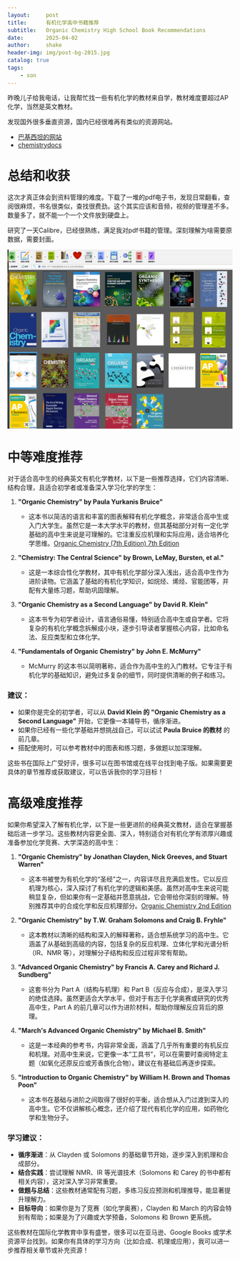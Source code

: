 ```yaml
---
layout:     post
title:      有机化学高中书籍推荐
subtitle:   Organic Chemistry High School Book Recommendations
date:       2025-04-02
author:     shake
header-img: img/post-bg-2015.jpg
catalog: true
tags:
    - son
---
```


昨晚儿子给我电话，让我帮忙找一些有机化学的教材来自学，教材难度要超过AP化学，当然是英文教材。

发现国外很多垂直资源，国内已经很难再有类似的资源网站。

* [巴基西坦的网站](https://chemistry.com.pk/)
* [chemistrydocs](https://chemistrydocs.com/chemistry-books/)

# 总结和收获

这次才真正体会到资料管理的难度。下载了一堆的pdf电子书，发现日常翻看，查阅很麻烦，书名很类似，查找很费劲。这个其实应该和音频，视频的管理差不多。数量多了，就不能一个一个文件放到硬盘上。

研究了一天Calibre，已经很熟练，满足我对pdf书籍的管理。深刻理解为啥需要原数据，需要封面。

![calibre](/img/2025/april/calibre.png "calibre")

# 中等难度推荐

对于适合高中生的经典英文有机化学教材，以下是一些推荐选择，它们内容清晰、结构合理，且适合初学者或准备深入学习化学的学生：

1. **"Organic Chemistry" by Paula Yurkanis Bruice"**  
   - 这本书以简洁的语言和丰富的图表解释有机化学概念，非常适合高中生或入门大学生。虽然它是一本大学水平的教材，但其基础部分对有一定化学基础的高中生来说是可理解的。它注重反应机理和实际应用，适合培养化学思维。[Organic Chemistry (7th Edition) 7th Edition](https://www.amazon.com/Organic-Chemistry-Paula-Yurkanis-Bruice/dp/0321803221)

2. **"Chemistry: The Central Science" by Brown, LeMay, Bursten, et al."**  
   - 这是一本综合性化学教材，其中有机化学部分深入浅出，适合高中生作为进阶读物。它涵盖了基础的有机化学知识，如烷烃、烯烃、官能团等，并配有大量练习题，帮助巩固理解。

3. **"Organic Chemistry as a Second Language" by David R. Klein"**  
   - 这本书专为初学者设计，语言通俗易懂，特别适合高中生或自学者。它将复杂的有机化学概念拆解成小块，逐步引导读者掌握核心内容，比如命名法、反应类型和立体化学。

4. **"Fundamentals of Organic Chemistry" by John E. McMurry"**  
   - McMurry 的这本书以简明著称，适合作为高中生的入门教材。它专注于有机化学的基础知识，避免过多复杂的细节，同时提供清晰的例子和练习。

### 建议：
- 如果你是完全的初学者，可以从 **David Klein 的 "Organic Chemistry as a Second Language"** 开始，它更像一本辅导书，循序渐进。
- 如果你已经有一些化学基础并想挑战自己，可以试试 **Paula Bruice 的教材** 的前几章。
- 搭配使用时，可以参考教材中的图表和练习题，多做题以加深理解。

这些书在国际上广受好评，很多可以在图书馆或在线平台找到电子版。如果需要更具体的章节推荐或获取建议，可以告诉我你的学习目标！

# 高级难度推荐

如果你希望深入了解有机化学，以下是一些更进阶的经典英文教材，适合在掌握基础后进一步学习。这些教材内容更全面、深入，特别适合对有机化学有浓厚兴趣或准备参加化学竞赛、大学深造的高中生：

1. **"Organic Chemistry" by Jonathan Clayden, Nick Greeves, and Stuart Warren"**  
   - 这本书被誉为有机化学的“圣经”之一，内容详尽且充满启发性。它以反应机理为核心，深入探讨了有机化学的逻辑和美感。虽然对高中生来说可能稍显复杂，但如果你有一定基础并愿意挑战，它会带给你深刻的理解。特别推荐其中的合成化学和反应机理部分。[Organic Chemistry 2nd Edition](https://www.amazon.com/Organic-Chemistry-Jonathan-Clayden/dp/0199270295)

2. **"Organic Chemistry" by T.W. Graham Solomons and Craig B. Fryhle"**  
   - 这本教材以清晰的结构和深入的解释著称，适合想系统学习的高中生。它涵盖了从基础到高级的内容，包括复杂的反应机理、立体化学和光谱分析（IR、NMR 等），对理解分子结构和反应过程非常有帮助。

3. **"Advanced Organic Chemistry" by Francis A. Carey and Richard J. Sundberg"**  
   - 这套书分为 Part A（结构与机理）和 Part B（反应与合成），是深入学习的绝佳选择。虽然更适合大学水平，但对于有志于化学奥赛或研究的优秀高中生，Part A 的前几章可以作为进阶材料，帮助你理解反应背后的原理。

4. **"March's Advanced Organic Chemistry" by Michael B. Smith"**  
   - 这是一本经典的参考书，内容非常全面，涵盖了几乎所有重要的有机反应和机理。对高中生来说，它更像一本“工具书”，可以在需要时查阅特定主题（如氧化还原反应或芳香族化合物）。建议在有基础后再逐步探索。

5. **"Introduction to Organic Chemistry" by William H. Brown and Thomas Poon"**  
   - 这本书在基础与进阶之间取得了很好的平衡，适合想从入门过渡到深入的高中生。它不仅讲解核心概念，还介绍了现代有机化学的应用，如药物化学和生物分子。

### 学习建议：
- **循序渐进**：从 Clayden 或 Solomons 的基础章节开始，逐步深入到机理和合成部分。
- **结合实践**：尝试理解 NMR、IR 等光谱技术（Solomons 和 Carey 的书中都有相关内容），这对深入学习非常重要。
- **做题与总结**：这些教材通常配有习题，多练习反应预测和机理推导，能显著提升理解力。
- **目标导向**：如果你是为了竞赛（如化学奥赛），Clayden 和 March 的内容会特别有帮助；如果是为了兴趣或大学预备，Solomons 和 Brown 更系统。

这些教材在国际化学教育中享有盛誉，很多可以在亚马逊、Google Books 或学术资源平台找到。如果你有具体的学习方向（比如合成、机理或应用），我可以进一步推荐相关章节或补充资源！